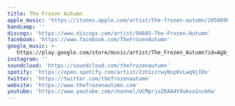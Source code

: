 ```yaml
---
title: The Frozen Autumn
apple_music: 'https://itunes.apple.com/artist/the-frozen-autumn/205669624'
bandcamp: ''
discogs: 'https://www.discogs.com/artist/94685-The-Frozen-Autumn'
facebook: 'https://www.facebook.com/TheFrozenAutumn'
google_music: >-
   https://play.google.com/store/music/artist/The_Frozen_Autumn?id=Agbjclilsvryg7yumxok3awkfnq
instagram: ''
soundcloud: 'https://soundcloud.com/thefrozenautumn'
spotify: 'https://open.spotify.com/artist/2zh1zzrwyNsp0vLwq9jI0x'
twitter: 'https://twitter.com/thefrozenautumn'
website: 'https://www.thefrozenautumn.com'
youtube: 'https://www.youtube.com/channel/UCMprjoZKAA4t9ukvo1ncmXw'
---
```

